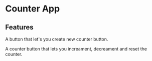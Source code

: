 # Counter App

## Features

A button that let's you create new counter button.

A counter button that lets you increament, decreament and reset the counter.


